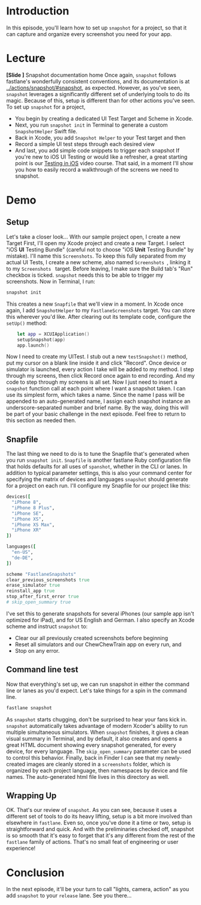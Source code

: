 # Introduction
In this episode, you'll learn how to set up `snapshot` for a project, so that it can capture and organize every screenshot you need for your app.
# Lecture
**[Slide ]** Snapshot documentation home
Once again, `snapshot` follows fastlane's wonderfully consistent conventions, and its documentation is at [../actions/snapshot/#snapshot][1], as expected. 
However, as you've seen, `snapshot` leverages a significantly different set of underlying tools to do its magic. Because of this, setup is different than for other actions you've seen. 
To set up `snapshot` for a project,
- You begin by creating a dedicated UI Test Target and Scheme in Xcode.
- Next, you run `snapshot init` in Terminal to generate a custom `SnapshotHelper` Swift file.
- Back in Xcode, you add `Snapshot Helper` to your Test target and then
- Record a simple UI test  steps through each desired view
- And last, you add simple code snippets to trigger each snapshot
If you're new to iOS UI Testing or would like a refresher, a great starting point is our [Testing in iOS][2] video course. That said, in a moment I'll show you how to easily record a walkthrough of the screens we need to snapshot.
# Demo
## Setup
Let's take a closer look…
With our sample project open, I create a new Target
First, I'll open my Xcode project and create a new Target. I select "iOS **UI** Testing Bundle" (careful not to choose "iOS **Unit** Testing Bundle" by mistake). I'll name this `Screenshots`. 
To keep this fully separated from my actual UI Tests, I create a new scheme, also named `Screenshots `, linking it to my `Screenshots ` target. Before leaving, I make sure the Build tab's "Run" checkbox is ticked. `snapshot` needs this to be able to trigger my screenshots.
Now in Terminal, I run:
```ruby
snapshot init
```
This creates a new `Snapfile` that we'll view in a moment.
In Xcode once again, I add `SnapshotHelper` to my `FastlaneScreenshots` target. You can store this wherever you'd like. 
After clearing out its template code, configure the `setUp()` method:
```swift
    let app = XCUIApplication()
    setupSnapshot(app)
    app.launch()
```
Now I need to create my UITest. I stub out a new `testSnapshot()` method, put my cursor on a blank line inside it and click "Record". Once device or simulator is launched, every action I take will be added to my method. 
I step through my screens, then click Record once again to end recording. And my code to step through my screens is all set.
Now I just need to insert a  `snapshot` function call at each point where I want a snapshot taken. I can use its simplest form, which takes a name. Since the name I pass will be appended to an auto-generated name, I assign each snapshot instance an underscore-separated number and brief name.
By the way, doing this will be part of your basic challenge in the next episode. Feel free to return to this section as needed then.
## Snapfile
The last thing we need to do is to tune the Snapfile that's generated when you run `snapshot init`. 
`Snapfile` is another fastlane Ruby configuration file that holds defaults for all uses of `spanshot`, whether in the CLI or lanes. In addition to typical parameter settings, this is also your command center for specifying the matrix of devices and languages `snapshot` should generate for a project on each run.
I'll configure my Snapfile for our project like this:
```ruby
devices([
  "iPhone 8",
  "iPhone 8 Plus",
  "iPhone SE",
  "iPhone XS",
  "iPhone XS Max",
  "iPhone XR"
])

languages([
  "en-US",
  "de-DE",
])

scheme "FastlaneSnapshots" 
clear_previous_screenshots true
erase_simulator true
reinstall_app true
stop_after_first_error true
# skip_open_summary true
```
I've set this to generate snapshots for several iPhones (our sample app isn't optimized for iPad), and for US English and German. I also specify an Xcode scheme and instruct `snapshot` to:
- Clear our all previously created screenshots before beginning
- Reset all simulators and our ChewChewTrain app on every run, and
- Stop on any error.
## Command line test
Now that everything's set up, we can run snapshot in either the command line or lanes as you'd expect. Let's take things for a spin in the command line.
```ruby
fastlane snapshot
```
As `snapshot` starts chugging, don't be surprised to hear your fans kick in. `snapshot` automatically takes advantage of modern Xcoder's ability to run multiple simultaneous simulators. 
When `snapshot` finishes, it gives a clean visual summary in Terminal, and by default, it also creates and opens a great HTML document showing every snapshot generated, for every device, for every language. The `skip_open_summary` parameter can be used to control this behavior. 
Finally, back in Finder I can see that my newly-created images are cleanly stored in a `screenshots` folder, which is organized by each project language, then namespaces by device and file names. The auto-generated html file lives in this directory as well. 
## Wrapping Up
OK. That's our review of `snapshot`. As you can see, because it uses a different set of tools to do its heavy lifting, setup is a bit more involved than elsewhere in `fastlane`. Even so, once you've done it a time or two, setup is straightforward and quick. And with the preliminaries checked off, snapshot is so smooth that it's easy to forget that it's any different from the rest of the `fastlane` family of actions. That's no small feat of engineering or user experience!
# Conclusion
In the next episode, it'll be your turn to call "lights, camera, action" as you add `snapshot` to your `release` lane. See you there…

[1]:	https://docs.fastlane.tools/actions/snapshot/#snapshot
[2]:	https://www.raywenderlich.com/3530-testing-in-ios